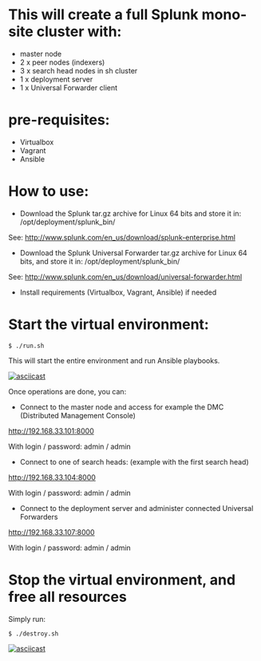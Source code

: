 # This will create a full Splunk mono-site cluster with:

- master node
- 2 x peer nodes (indexers)
- 3 x search head nodes in sh cluster
- 1 x deployment server
- 1 x Universal Forwarder client

# pre-requisites:

- Virtualbox
- Vagrant
- Ansible

# How to use:

* Download the Splunk tar.gz archive for Linux 64 bits and store it in: /opt/deployment/splunk_bin/

See: http://www.splunk.com/en_us/download/splunk-enterprise.html

* Download the Splunk Universal Forwarder tar.gz archive for Linux 64 bits, and store it in: /opt/deployment/splunk_bin/

See: http://www.splunk.com/en_us/download/universal-forwarder.html

* Install requirements (Virtualbox, Vagrant, Ansible) if needed

# Start the virtual environment:

`$ ./run.sh`

This will start the entire environment and run Ansible playbooks.

[![asciicast](https://asciinema.org/a/80m4mjxm65ig5sf9j9vm3c5mj.png)](https://asciinema.org/a/80m4mjxm65ig5sf9j9vm3c5mj?speed=10&theme=tango)

Once operations are done, you can:

* Connect to the master node and access for example the DMC (Distributed Management Console)

http://192.168.33.101:8000

With login / password: admin / admin

* Connect to one of search heads: (example with the first search head)

http://192.168.33.104:8000

With login / password: admin / admin

* Connect to the deployment server and administer connected Universal Forwarders

http://192.168.33.107:8000

With login / password: admin / admin

# Stop the virtual environment, and free all resources

Simply run:

`$ ./destroy.sh`

[![asciicast](https://asciinema.org/a/77wkadwlng00hfjyeuracd0q5.png)](https://asciinema.org/a/77wkadwlng00hfjyeuracd0q5?speed=10&theme=tango)




